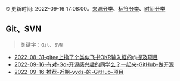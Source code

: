 :alarm_clock: 更新时间: 2022-09-16 17:08:00。[来源分类](../README.md)、[标签分类](../TAGS.md)、[时间分类](../TIMELINE.md)

## Git、SVN


> 关键字：`Git`、`SVN`



- [2022-08-31-gitee上撸了个类似飞书OKR输入框的@提及项目](https://www.zhangxinxu.com/wordpress/2022/08/gitee-feishu-okr-at-mention/) 
- [2022-09-16-有对-Go-开源感兴趣的同学么？一起来-GitHub-做开源](https://www.v2ex.com/t/880684) 
- [2022-09-16-推荐-近期-yyds-的-GitHub-项目](https://toutiao.io/k/i1qkq4o) 